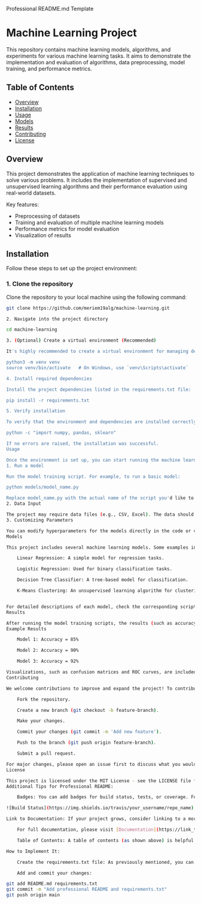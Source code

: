 Professional README.md Template

# Machine Learning Project

This repository contains machine learning models, algorithms, and experiments for various machine learning tasks. It aims to demonstrate the implementation and evaluation of algorithms, data preprocessing, model training, and performance metrics.

## Table of Contents
- [Overview](#overview)
- [Installation](#installation)
- [Usage](#usage)
- [Models](#models)
- [Results](#results)
- [Contributing](#contributing)
- [License](#license)

## Overview

This project demonstrates the application of machine learning techniques to solve various problems. It includes the implementation of supervised and unsupervised learning algorithms and their performance evaluation using real-world datasets.

Key features:
- Preprocessing of datasets
- Training and evaluation of multiple machine learning models
- Performance metrics for model evaluation
- Visualization of results

## Installation

Follow these steps to set up the project environment:

### 1. Clone the repository
Clone the repository to your local machine using the following command:

```bash
git clone https://github.com/meriem19alg/machine-learning.git

2. Navigate into the project directory

cd machine-learning

3. (Optional) Create a virtual environment (Recommended)

It's highly recommended to create a virtual environment for managing dependencies:

python3 -m venv venv
source venv/bin/activate   # On Windows, use `venv\Scripts\activate`

4. Install required dependencies

Install the project dependencies listed in the requirements.txt file:

pip install -r requirements.txt

5. Verify installation

To verify that the environment and dependencies are installed correctly, run the following:

python -c "import numpy, pandas, sklearn"

If no errors are raised, the installation was successful.
Usage

Once the environment is set up, you can start running the machine learning models.
1. Run a model

Run the model training script. For example, to run a basic model:

python models/model_name.py

Replace model_name.py with the actual name of the script you'd like to run. Each script will include its own instructions and expected input/output.
2. Data Input

The project may require data files (e.g., CSV, Excel). The data should be placed in the /data directory, or you can specify the file path directly in the script.
3. Customizing Parameters

You can modify hyperparameters for the models directly in the code or via configuration files to experiment with different settings.
Models

This project includes several machine learning models. Some examples include:

    Linear Regression: A simple model for regression tasks.

    Logistic Regression: Used for binary classification tasks.

    Decision Tree Classifier: A tree-based model for classification.

    K-Means Clustering: An unsupervised learning algorithm for clustering data.


For detailed descriptions of each model, check the corresponding scripts in the models/ directory.
Results

After running the model training scripts, the results (such as accuracy, confusion matrix, etc.) will be stored in the /results directory. You can visualize and compare the performance of different models.
Example Results

    Model 1: Accuracy = 85%

    Model 2: Accuracy = 90%

    Model 3: Accuracy = 92%

Visualizations, such as confusion matrices and ROC curves, are included to aid in model evaluation.
Contributing

We welcome contributions to improve and expand the project! To contribute:

    Fork the repository.

    Create a new branch (git checkout -b feature-branch).

    Make your changes.

    Commit your changes (git commit -m 'Add new feature').

    Push to the branch (git push origin feature-branch).

    Submit a pull request.

For major changes, please open an issue first to discuss what you would like to change.
License

This project is licensed under the MIT License - see the LICENSE file for details.
Additional Tips for Professional README:

    Badges: You can add badges for build status, tests, or coverage. For example, you can use services like Shields.io to create badges.

![Build Status](https://img.shields.io/travis/your_username/repo_name)

Link to Documentation: If your project grows, consider linking to a more detailed documentation page, for example:

    For full documentation, please visit [Documentation](https://link_to_docs).

    Table of Contents: A table of contents (as shown above) is helpful for long README files to make navigation easier.

How to Implement It:

    Create the requirements.txt file: As previously mentioned, you can create the requirements.txt file by running pip freeze > requirements.txt in your virtual environment. If you don’t use a virtual environment, you can manually add libraries like numpy, pandas, scikit-learn, etc., to the file.

    Add and commit your changes:

git add README.md requirements.txt
git commit -m "Add professional README and requirements.txt"
git push origin main

